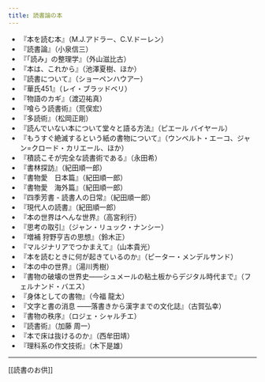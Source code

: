 ```yaml
---
title: 読書論の本
---
```

- 『本を読む本』（M.J.アドラー、C.V.ドーレン）
- 『読書論』（小泉信三）
- 『「読み」の整理学』（外山滋比古）
- 『本は、これから』（池澤夏樹、ほか）
- 『読書について』（ショーペンハウアー）
- 『華氏451』（レイ・ブラッドベリ）
- 『物語のカギ』（渡辺祐真）
- 『喰らう読書術』（荒俣宏）
- 『多読術』（松岡正剛）
- 『読んでいない本について堂々と語る方法』（ピエール バイヤール）
- 『もうすぐ絶滅するという紙の書物について』（ウンベルト・エーコ、ジャン=クロード・カリエール、ほか）
- 『積読こそが完全な読書術である』（永田希）
- 『書林探訪』（紀田順一郎）
- 『書物愛　日本篇』（紀田順一郎）
- 『書物愛　海外篇』（紀田順一郎）
- 『四季芳書 - 読書人の日常』（紀田順一郎）
- 『現代人の読書』（紀田順一郎）
- 『本の世界はへんな世界』（高宮利行）
- 『思考の取引』（ジャン・リュック・ナンシー）
- 『増補 狩野亨吉の思想』（鈴木正）
- 『マルジナリアでつかまえて』（山本貴光）
- 『本を読むときに何が起きているのか』（ピーター・メンデルサンド）
- 『本の中の世界』（湯川秀樹）
- 『書物の破壊の世界史――シュメールの粘土板からデジタル時代まで』（フェルナンド・バエス）
- 『身体としての書物』（今福 龍太）
- 『文字と書の消息 ――落書きから漢字までの文化誌』（古賀弘幸）
- 『書物の秩序』（ロジェ・シャルチエ）
- 『読書術』（加藤 周一）
- 『本で床は抜けるのか』（西牟田靖）
- 『理科系の作文技術』（木下是雄）
-----
[[読書のお供]]